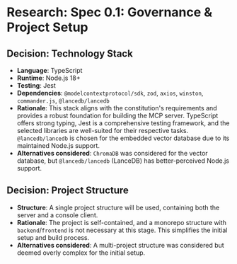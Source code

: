 # Research: Spec 0.1: Governance & Project Setup

## Decision: Technology Stack
- **Language**: TypeScript
- **Runtime**: Node.js 18+
- **Testing**: Jest
- **Dependencies**: `@modelcontextprotocol/sdk`, `zod`, `axios`, `winston`, `commander.js`, `@lancedb/lancedb`
- **Rationale**: This stack aligns with the constitution's requirements and provides a robust foundation for building the MCP server. TypeScript offers strong typing, Jest is a comprehensive testing framework, and the selected libraries are well-suited for their respective tasks. `@lancedb/lancedb` is chosen for the embedded vector database due to its maintained Node.js support.
- **Alternatives considered**: `ChromaDB` was considered for the vector database, but `@lancedb/lancedb` (LanceDB) has better-perceived Node.js support.

## Decision: Project Structure
- **Structure**: A single project structure will be used, containing both the server and a console client.
- **Rationale**: The project is self-contained, and a monorepo structure with `backend`/`frontend` is not necessary at this stage. This simplifies the initial setup and build process.
- **Alternatives considered**: A multi-project structure was considered but deemed overly complex for the initial setup.
